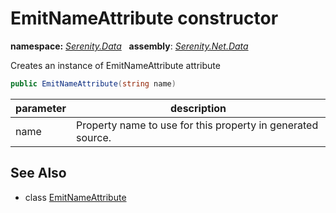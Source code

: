 # EmitNameAttribute constructor
**namespace:** *[Serenity.Data](../../README.md#serenity.data-namespace)*   **assembly**: *[Serenity.Net.Data](../../README.md)*

Creates an instance of EmitNameAttribute attribute

```csharp
public EmitNameAttribute(string name)
```

| parameter | description |
| --- | --- |
| name | Property name to use for this property in generated source. |

## See Also

* class [EmitNameAttribute](../EmitNameAttribute.md)